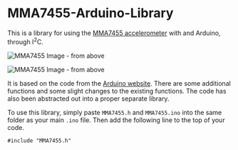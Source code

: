 # MMA7455-Arduino-Library

This is a library for using the [MMA7455 accelerometer](http://playground.arduino.cc/Main/MMA7455) with and Arduino, through I<sup>2</sup>C.

![MMA7455 Image - from above](http://imgur.com/0RAcA57.jpg)

![MMA7455 Image - from above](http://imgur.com/Ew7YtrO.jpg)

It is based on the code from the [Arduino website](http://playground.arduino.cc/Main/MMA7455). There are some additional functions and some slight changes to the existing functions. The code has also been abstracted out into a proper separate library.

To use this library, simply paste `MMA7455.h` and `MMA7455.ino` into the same folder as your main `.ino` file. Then add the following line to the top of your code.

    #include "MMA7455.h"
